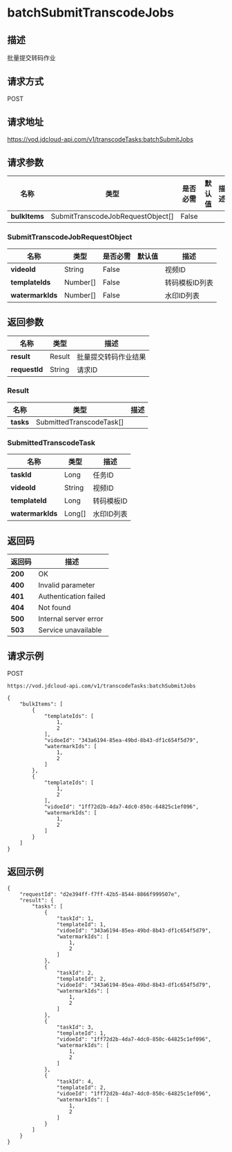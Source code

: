 # batchSubmitTranscodeJobs


## 描述
批量提交转码作业

## 请求方式
POST

## 请求地址
https://vod.jdcloud-api.com/v1/transcodeTasks:batchSubmitJobs


## 请求参数
|名称|类型|是否必需|默认值|描述|
|---|---|---|---|---|
|**bulkItems**|SubmitTranscodeJobRequestObject[]|False| | |

### SubmitTranscodeJobRequestObject
|名称|类型|是否必需|默认值|描述|
|---|---|---|---|---|
|**videoId**|String|False| |视频ID|
|**templateIds**|Number[]|False| |转码模板ID列表|
|**watermarkIds**|Number[]|False| |水印ID列表|

## 返回参数
|名称|类型|描述|
|---|---|---|
|**result**|Result|批量提交转码作业结果|
|**requestId**|String|请求ID|

### Result
|名称|类型|描述|
|---|---|---|
|**tasks**|SubmittedTranscodeTask[]| |
### SubmittedTranscodeTask
|名称|类型|描述|
|---|---|---|
|**taskId**|Long|任务ID|
|**videoId**|String|视频ID|
|**templateId**|Long|转码模板ID|
|**watermarkIds**|Long[]|水印ID列表|

## 返回码
|返回码|描述|
|---|---|
|**200**|OK|
|**400**|Invalid parameter|
|**401**|Authentication failed|
|**404**|Not found|
|**500**|Internal server error|
|**503**|Service unavailable|

## 请求示例
POST
```
https://vod.jdcloud-api.com/v1/transcodeTasks:batchSubmitJobs

```
```
{
    "bulkItems": [
        {
            "templateIds": [
                1, 
                2
            ], 
            "vidoeId": "343a6194-85ea-49bd-8b43-df1c654f5d79", 
            "watermarkIds": [
                1, 
                2
            ]
        }, 
        {
            "templateIds": [
                1, 
                2
            ], 
            "vidoeId": "1ff72d2b-4da7-4dc0-850c-64825c1ef096", 
            "watermarkIds": [
                1, 
                2
            ]
        }
    ]
}
```

## 返回示例
```
{
    "requestId": "d2e394ff-f7ff-42b5-8544-8866f999507e", 
    "result": {
        "tasks": [
            {
                "taskId": 1, 
                "templateId": 1, 
                "vidoeId": "343a6194-85ea-49bd-8b43-df1c654f5d79", 
                "watermarkIds": [
                    1, 
                    2
                ]
            }, 
            {
                "taskId": 2, 
                "templateId": 2, 
                "vidoeId": "343a6194-85ea-49bd-8b43-df1c654f5d79", 
                "watermarkIds": [
                    1, 
                    2
                ]
            }, 
            {
                "taskId": 3, 
                "templateId": 1, 
                "vidoeId": "1ff72d2b-4da7-4dc0-850c-64825c1ef096", 
                "watermarkIds": [
                    1, 
                    2
                ]
            }, 
            {
                "taskId": 4, 
                "templateId": 2, 
                "vidoeId": "1ff72d2b-4da7-4dc0-850c-64825c1ef096", 
                "watermarkIds": [
                    1, 
                    2
                ]
            }
        ]
    }
}
```
